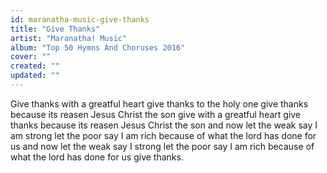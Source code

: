 ```yaml
---
id: maranatha-music-give-thanks
title: "Give Thanks"
artist: "Maranatha! Music"
album: "Top 50 Hymns And Choruses 2016"
cover: ""
created: ""
updated: ""
---
```


Give thanks with a greatful heart give thanks to the holy one give thanks because its reasen Jesus Christ the son give with a greatful heart give thanks because its reasen Jesus Christ the son and now let the weak say I am strong let the poor say I am rich because of what the lord has done for us and now let the weak say I strong let the poor say I am rich because of what the lord has done for us give thanks.